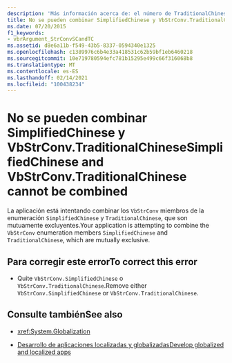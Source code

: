 ```yaml
---
description: 'Más información acerca de: el número de TraditionalChinese y VbStrConv. no se pueden combinar'
title: No se pueden combinar SimplifiedChinese y VbStrConv.TraditionalChinese
ms.date: 07/20/2015
f1_keywords:
- vbrArgument_StrConvSCandTC
ms.assetid: d8e6a11b-f549-43b5-8337-0594340e1325
ms.openlocfilehash: c1389976c6b4e33a418531c62b59bf1eb6460218
ms.sourcegitcommit: 10e719780594efc781b15295e499c66f316068b8
ms.translationtype: MT
ms.contentlocale: es-ES
ms.lasthandoff: 02/14/2021
ms.locfileid: "100438234"
---
```

# <a name="simplifiedchinese-and-vbstrconvtraditionalchinese-cannot-be-combined"></a><span data-ttu-id="7997c-103">No se pueden combinar SimplifiedChinese y VbStrConv.TraditionalChinese</span><span class="sxs-lookup"><span data-stu-id="7997c-103">SimplifiedChinese and VbStrConv.TraditionalChinese cannot be combined</span></span>

<span data-ttu-id="7997c-104">La aplicación está intentando combinar los `VbStrConv` miembros de la enumeración `SimplifiedChinese` y `TraditionalChinese`, que son mutuamente excluyentes.</span><span class="sxs-lookup"><span data-stu-id="7997c-104">Your application is attempting to combine the `VbStrConv` enumeration members `SimplifiedChinese` and `TraditionalChinese`, which are mutually exclusive.</span></span>  
  
## <a name="to-correct-this-error"></a><span data-ttu-id="7997c-105">Para corregir este error</span><span class="sxs-lookup"><span data-stu-id="7997c-105">To correct this error</span></span>  
  
- <span data-ttu-id="7997c-106">Quite `VbStrConv.SimplifiedChinese` o `VbStrConv.TraditionalChinese`.</span><span class="sxs-lookup"><span data-stu-id="7997c-106">Remove either `VbStrConv.SimplifiedChinese` or `VbStrConv.TraditionalChinese`.</span></span>  
  
## <a name="see-also"></a><span data-ttu-id="7997c-107">Consulte también</span><span class="sxs-lookup"><span data-stu-id="7997c-107">See also</span></span>

- <xref:System.Globalization>

- [<span data-ttu-id="7997c-108">Desarrollo de aplicaciones localizadas y globalizadas</span><span class="sxs-lookup"><span data-stu-id="7997c-108">Develop globalized and localized apps</span></span>](/visualstudio/ide/globalizing-and-localizing-applications)
